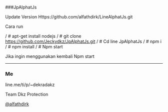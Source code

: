 ###JpAlphatJs

Update Version
Https://github.com/alfathdirk/LineAlphatJs.git

Cara run

/ # apt-get install nodejs
/ # git clone https://github.com/Jeckydkz/JpAlphatJs.git
/ # Cd line JpAlphatJs
/ # npm i
/ # npm install
/ # Npm start

Jika ingin menggunakan kembali
Npm start





----
### Me
line.me/ti/p/~dekradakz

Team Dkz Protection

[@alfathdirk](https://instagram.com/alfathdirk)
